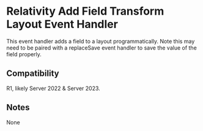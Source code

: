 # Relativity Add Field Transform Layout Event Handler
This event handler adds a field to a layout programmatically. Note this may need to be paired with a replaceSave event handler to save the value of the field properly.

## Compatibility
R1, likely Server 2022 & Server 2023.

## Notes
None